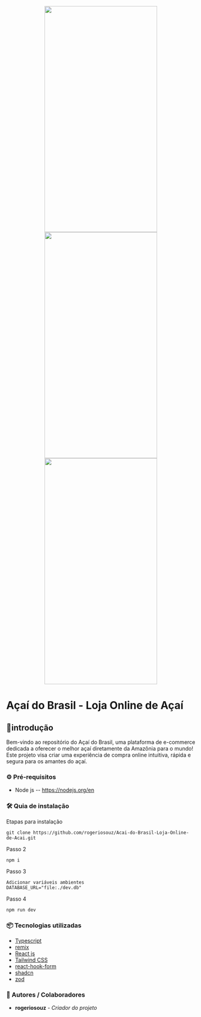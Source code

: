 <p align="center">
 <img width="300"  height="600" src="https://github.com/rogeriosouz/Acai-do-Brasil-Loja-Online-de-Acai/assets/76504596/da41d29f-1279-4fb7-9e07-370696ab06f7"> 

 <img width="300"  height="600" src="https://github.com/rogeriosouz/Acai-do-Brasil-Loja-Online-de-Acai/assets/76504596/6cffa24c-128c-4ad0-b254-3b158bf1e246"> 

 <img width="300"  height="600" src="https://github.com/rogeriosouz/Acai-do-Brasil-Loja-Online-de-Acai/assets/76504596/93f99a40-db11-4367-84ff-35d0b4884a5c"> 
</p>

# Açaí do Brasil - Loja Online de Açaí

## 🚀introdução
Bem-vindo ao repositório do Açaí do Brasil, uma plataforma de e-commerce dedicada a oferecer o melhor açaí diretamente da Amazônia para o mundo! Este projeto visa criar uma experiência de compra online intuitiva, rápida e segura para os amantes do açaí.

### ⚙️ Pré-requisitos
  * Node js -- https://nodejs.org/en

### 🛠️ Quia de instalação

Etapas para instalação
```
git clone https://github.com/rogeriosouz/Acai-do-Brasil-Loja-Online-de-Acai.git
```
Passo 2
```
npm i
```
Passo 3
```
Adicionar variáveis ambientes
DATABASE_URL="file:./dev.db"
```
Passo 4
```
npm run dev
```

### 📦 Tecnologias utilizadas
* [Typescript](https://www.typescriptlang.org)
* [remix](https://remix.run/)
* [React js](https://pt-br.legacy.reactjs.org/)
* [Tailwind CSS](https://tailwindcss.com/)
* [react-hook-form](https://react-hook-form.com/)
* [shadcn](https://ui.shadcn.com/)
* [zod](https://zod.dev/)

### 👷 Autores / Colaboradores

* **rogeriosouz** - *Criador do projeto*

